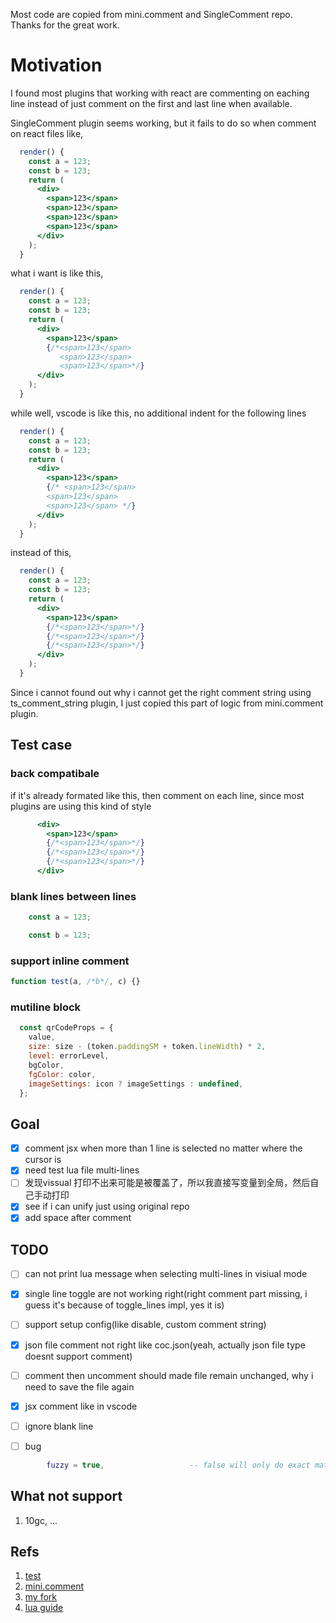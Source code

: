 Most code are copied from mini.comment and SingleComment repo. Thanks for the great work.

# Motivation

I found most plugins that working with react are commenting on eaching line instead of just comment
on the first and last line when available.

SingleComment plugin seems working, but it fails to do so when comment on react files like,

```jsx
  render() {
    const a = 123;
    const b = 123;
    return (
      <div>
        <span>123</span>
        <span>123</span>
        <span>123</span>
        <span>123</span>
      </div>
    );
  }
```

what i want is like this,

```jsx
  render() {
    const a = 123;
    const b = 123;
    return (
      <div>
        <span>123</span>
        {/*<span>123</span>
           <span>123</span>
           <span>123</span>*/}
      </div>
    );
  }
```

while well, vscode is like this, no additional indent for the following lines

```jsx
  render() {
    const a = 123;
    const b = 123;
    return (
      <div>
        <span>123</span>
        {/* <span>123</span>
        <span>123</span>
        <span>123</span> */}
      </div>
    );
  }
```


instead of this,

```jsx
  render() {
    const a = 123;
    const b = 123;
    return (
      <div>
        <span>123</span>
        {/*<span>123</span>*/}
        {/*<span>123</span>*/}
        {/*<span>123</span>*/}
      </div>
    );
  }
```

Since i cannot found out why i cannot get the right comment string using ts_comment_string plugin,
I just copied this part of logic from mini.comment plugin.

## Test case

### back compatibale

if it's already formated like this, then comment on each line, since most plugins are using this kind of style

```jsx
      <div>
        <span>123</span>
        {/*<span>123</span>*/}
        {/*<span>123</span>*/}
        {/*<span>123</span>*/}
      </div>
```

### blank lines between lines

```jsx
    const a = 123;

    const b = 123;
```

### support inline comment

```jsx
function test(a, /*b*/, c) {}
```

### mutiline block

```jsx
  const qrCodeProps = {
    value,
    size: size - (token.paddingSM + token.lineWidth) * 2,
    level: errorLevel,
    bgColor,
    fgColor: color,
    imageSettings: icon ? imageSettings : undefined,
  };
```

## Goal

- [x] comment jsx when more than 1 line is selected no matter where the cursor is
- [x] need test lua file multi-lines
- [ ] 发现vissual 打印不出来可能是被覆盖了，所以我直接写变量到全局，然后自己手动打印
- [x] see if i can unify just using original repo
- [x] add space after comment

## TODO

- [ ] can not print lua message when selecting multi-lines in visiual mode
- [x] single line toggle are not working right(right comment part missing, i guess it's because of toggle_lines impl, yes it is)
- [ ] support setup config(like disable, custom comment string)
- [x] json file comment not right like coc.json(yeah, actually json file type doesnt support comment)
- [ ] comment then uncomment should made file remain unchanged, why i need to save the file again
- [x] jsx comment like in vscode
- [ ] ignore blank line


- [ ] bug

```lua
        fuzzy = true,                   -- false will only do exact matching
```

## What not support

1. 10gc, ...

## Refs

1. [test](https://github.com/nvim-lua/plenary.nvim/blob/master/TESTS_README.md)
2. [mini.comment](https://github.com/echasnovski/mini.comment)
3. [my fork](https://github.com/CaryWill/SingleComment.nvim)
4. [lua guide](https://neovim.io/doc/user/lua-guide.html)


